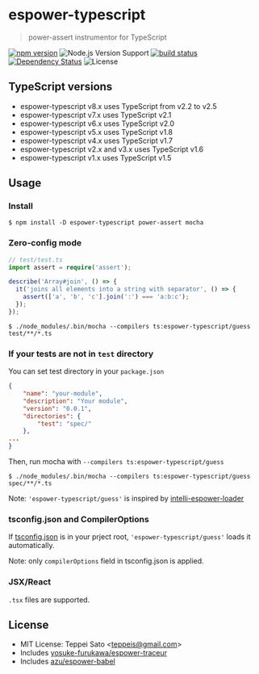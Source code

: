 espower-typescript
====

> power-assert instrumentor for TypeScript

[![npm version][npm-image]][npm-url]
![Node.js Version Support][node-version]
[![build status][travis-image]][travis-url]
[![Dependency Status][deps-image]][deps-url]
![License][license]

## TypeScript versions

* espower-typescript v8.x uses TypeScript from v2.2 to v2.5
* espower-typescript v7.x uses TypeScript v2.1
* espower-typescript v6.x uses TypeScript v2.0
* espower-typescript v5.x uses TypeScript v1.8
* espower-typescript v4.x uses TypeScript v1.7
* espower-typescript v2.x and v3.x uses TypeScript v1.6
* espower-typescript v1.x uses TypeScript v1.5

## Usage

### Install

```console
$ npm install -D espower-typescript power-assert mocha
```

### Zero-config mode

```typescript
// test/test.ts
import assert = require('assert');

describe('Array#join', () => {
  it('joins all elements into a string with separator', () => {
    assert(['a', 'b', 'c'].join(':') === 'a:b:c');
  });
});
```

```console
$ ./node_modules/.bin/mocha --compilers ts:espower-typescript/guess test/**/*.ts
```

### If your tests are not in `test` directory

You can set test directory in your `package.json`

```json
{
    "name": "your-module",
    "description": "Your module",
    "version": "0.0.1",
    "directories": {
        "test": "spec/"
    },
...
}
```

Then, run mocha with `--compilers ts:espower-typescript/guess`

```console
$ ./node_modules/.bin/mocha --compilers ts:espower-typescript/guess spec/**/*.ts
```

Note: `'espower-typescript/guess'` is inspired by [intelli-espower-loader](https://github.com/azu/intelli-espower-loader)

### tsconfig.json and CompilerOptions

If [tsconfig.json](https://github.com/Microsoft/TypeScript/wiki/tsconfig.json) is in your prject root, `'espower-typescript/guess'` loads it automatically.

Note: only `compilerOptions` field in tsconfig.json is applied.

### JSX/React

`.tsx` files are supported.

## License

* MIT License: Teppei Sato &lt;teppeis@gmail.com&gt;
* Includes [yosuke-furukawa/espower-traceur](https://github.com/yosuke-furukawa/espower-traceur)
* Includes [azu/espower-babel](https://github.com/azu/espower-babel)

[npm-image]: https://img.shields.io/npm/v/espower-typescript.svg
[npm-url]: https://npmjs.org/package/espower-typescript
[travis-image]: https://travis-ci.org/power-assert-js/espower-typescript.svg?branch=master
[travis-url]: https://travis-ci.org/power-assert-js/espower-typescript
[deps-image]: https://david-dm.org/power-assert-js/espower-typescript.svg
[deps-url]: https://david-dm.org/power-assert-js/espower-typescript
[node-version]: https://img.shields.io/badge/Node.js%20support-v4,v6,v8-brightgreen.svg
[license]: https://img.shields.io/npm/l/espower-typescript.svg
